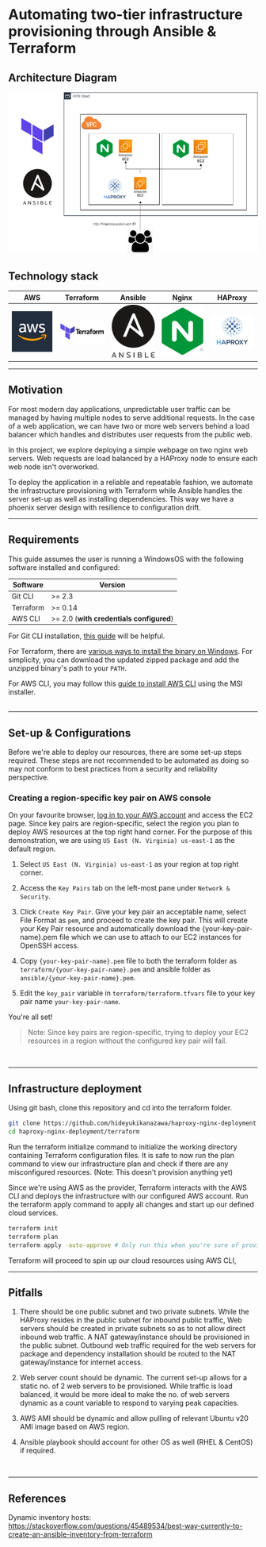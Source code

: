 # Automating two-tier infrastructure provisioning through Ansible & Terraform

## Architecture Diagram
![](images/haproxy-nginx-deployment.png)

## Technology stack
AWS | Terraform | Ansible | Nginx | HAProxy
:-------------------------:|:-------------------------:|:-------------------------:|:-------------------------:|:-------------------------:
<img src="images/aws.png" width="100">  |  <img src="images/terraform.png" width="100">  | <img src="images/ansible.png" width="100"> | <img src="images/nginx.png" width="100"> | <img src="images/haproxy.png" width="100"> 
---
## Motivation
For most modern day applications, unpredictable user traffic can be managed by having multiple nodes to serve additional requests. In the case of a web application, we can have two or more web servers behind a load balancer which handles and distributes user requests from the public web. 

In this project, we explore deploying a simple webpage on two nginx web servers. Web requests are load balanced by a HAProxy node to ensure each web node isn't overworked. 

To deploy the application in a reliable and repeatable fashion, we automate the infrastructure provisioning with Terraform while Ansible handles the server set-up as well as installing dependencies. This way we have a phoenix server design with resilience to configuration drift. 

---
## Requirements
This guide assumes the user is running a WindowsOS with the following software installed and configured:

| Software  | Version |
| ------------- | ------------- |
| Git CLI  | >= 2.3 |
| Terraform  | >= 0.14 |
| AWS CLI | >= 2.0 (**with credentials configured**) |


For Git CLI installation, [this guide](https://git-scm.com/book/en/v2/Getting-Started-Installing-Git) will be helpful.

For Terraform, there are [various ways to install the binary on Windows](https://learn.hashicorp.com/tutorials/terraform/install-cli). For simplicity, you can download the updated zipped package and add the unzipped binary's path to your `PATH`.

For AWS CLI, you may follow this [guide to install AWS CLI](https://docs.aws.amazon.com/cli/latest/userguide/install-cliv2-windows.html) using the MSI installer.
<br><br>

---
## Set-up & Configurations
Before we're able to deploy our resources, there are some set-up steps required. These steps are not recommended to be automated as doing so may not conform to best practices from a security and reliability perspective.

### Creating a region-specific key pair on AWS console
On your favourite browser, [log in to your AWS account](https://aws.amazon.com/console/) and access the EC2 page. Since key pairs are region-specific, select the region you plan to deploy AWS resources at the top right hand corner. For the purpose of this demonstration, we are using ```US East (N. Virginia) us-east-1``` as the default region.

1. Select ```US East (N. Virginia) us-east-1``` as your region at top right corner.

2. Access the ```Key Pairs``` tab on the left-most pane under ```Network & Security```. 

3. Click ```Create Key Pair```. Give your key pair an acceptable name, select File Format as ```pem```, and proceed to create the key pair. This will create your Key Pair resource and automatically download the {your-key-pair-name}.pem file which we can use to attach to our EC2 instances for OpenSSH access. 

4. Copy ```{your-key-pair-name}.pem``` file to both the terraform folder as ```terraform/{your-key-pair-name}.pem``` and ansible folder as ```ansible/{your-key-pair-name}.pem```.

5. Edit the ```key_pair``` variable in ```terraform/terraform.tfvars``` file to your key pair name ```your-key-pair-name```.

You're all set!

> Note: Since key pairs are region-specific, trying to deploy your EC2 resources in a region without the configured key pair will fail.

<br>

---

## Infrastructure deployment

Using git bash, clone this repository and cd into the terraform folder.
```bash
git clone https://github.com/hideyukikanazawa/haproxy-nginx-deployment.git
cd haproxy-nginx-deployment/terraform
```

Run the terraform initialize command to initialize the working directory containing Terraform configuration files. It is safe to now run the plan command to view our infrastructure plan and check if there are any misconfigured resources. (Note: This doesn't provision anything yet)

Since we're using AWS as the provider, Terraform interacts with the AWS CLI and deploys the infrastructure with our configured AWS account. Run the terraform apply command to apply all changes and start up our defined cloud services. 
```bash
terraform init
terraform plan
terraform apply -auto-approve # Only run this when you're sure of provisioning infrastructure
```
Terraform will proceed to spin up our cloud resources using AWS CLI, 

---

## Pitfalls
1. There should be one public subnet and two private subnets. While the HAProxy resides in the public subnet for inbound public traffic, Web servers should be created in private subnets so as to not allow direct inbound web traffic. A NAT gateway/instance should be provisioned in the public subnet. Outbound web traffic required for the web servers for package and dependency installation should be routed to the NAT gateway/instance for internet access. 


2. Web server count should be dynamic. The current set-up allows for a static no. of 2 web servers to be provisioned. While traffic is load balanced, it would be more ideal to make the no. of web servers dynamic as a count variable to respond to varying peak capacities. 

3. AWS AMI should be dynamic and allow pulling of relevant Ubuntu v20 AMI image based on AWS region.

4. Ansible playbook should account for other OS as well (RHEL & CentOS) if required. 

<br>

---


## References

Dynamic inventory hosts: https://stackoverflow.com/questions/45489534/best-way-currently-to-create-an-ansible-inventory-from-terraform